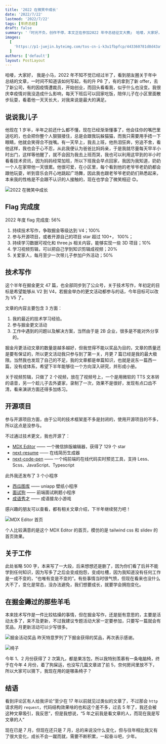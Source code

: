 ```yaml
---
title: '2022 在微笑中成长'
date: '2022/7/22'
lastmod: '2022/7/22'
tags: [年终总结]
draft: false
summary: '「时光不负，创作不停，本文正在参加2022 年中总结征文大赛」 哈喽，大家好， 我是小马，2022 年不知不觉已经过半了，看到朋友圈关于年中总结的文章，一时间不知道该如何写起'
images:
  [
    'https://p1-juejin.byteimg.com/tos-cn-i-k3u1fbpfcp/443360781d8d43af94b1ce26f73f966d~tplv-k3u1fbpfcp-zoom-crop-mark:3024:3024:3024:1702.awebp?',
  ]
authors: ['default']
layout: PostLayout
---
```


哈喽，大家好， 我是小马，2022 年不知不觉已经过半了，看到朋友圈关于年中总结的文章，一时间不知道该如何写起，有的升 P8 了，有的拿到了新 offer，去了新公司，有的因疫情遭裁员，开始创业，而回头看看我，似乎什么也没变。我很庆幸疫情对我没造成什么影响，每天下班后可以回家吃饭，陪伴儿子在小区里面散步玩耍，看着他一天天长大，对我来说是最大的满足。

## 说说我儿子

他现在 1 岁半，半年之前还什么都不懂，现在已经渐渐懂事了，他会往你的嘴巴里送吃的，也会把你整个人狠狠搂住，总是会跟我玩躲猫猫，而我只需要用手捂一下眼睛，他就会笑得合不拢嘴。有一天早上，我去上班，他热泪狂奔，穷追不舍，看他这样，我也会于心不忍，从此我便认为爸爸比妈妈亲，于是我就尽量每天早半小时出门，这样等他醒了，就不会因为我去上班而哭，我也可以利用这早到的半小时看看技术资讯，因为妈妈经常加班，所以下班我会早点回家，我因为我知道，奶奶一个人在家带他一天很累。他很可爱，在小区里，每个看到他的老爷爷老奶奶都会跟他玩耍，听到音乐会开心地跳起广场舞，因此我也跟老爷爷老奶奶们熟悉起来，本来我的性格是不会跟不认识的人接触的，现在也学会了微笑相迎 😊。

![2022 在微笑中成长](https://p6-juejin.byteimg.com/tos-cn-i-k3u1fbpfcp/8ba894eb54d048d48e83eaf07e6ac286~tplv-k3u1fbpfcp-zoom-in-crop-mark:3024:0:0:0.awebp)

## Flag 完成度

2022 年度 flag 完成度: 56%

1.  持续技术写作，争取掘金等级达到 V4；100%
2.  参与开源项目，或者开源自己的项目 star 超过 100+， 100%；
3.  持续学习数据可视化和 three.js 相关内容，能够实现一些 3D 项目；10%
4.  学习视频剪辑，可以把自己学到知识剪辑成视频；20%
5.  关爱家人，每月至少一次带儿子参加户外活动；50%

## 技术写作

这个半年在掘金更文 47 篇，也全部同步到了公众号，关于技术写作，年初定的目标是希望能够从 V2 到 V4，若掘金举办的更文活动都参与的话，今年目标可以改为 V5 了。

文章的内容主要包含 3 方面：

1.  我的最近的技术学习经验。
2.  参与掘金更文活动
3.  工作中遇到的问题以及解决方案，当然由于是 2B 企业，很多是不能对外分享的。

掘金月更活动文章的数量是越多越好，但我觉得不能以奖品为目的，文章的质量还是要有保证的，所以更文活动我只参与到了第一关，月更 7 篇已经是我的最大极限。当然我也发现了自己的不足，我的文章都是单篇知识，也就是说东一篇西一篇，没有成体系，希望下半年能够往一个方向深入研究，并形成小册。

关于视频剪辑，只做了 2 个视频，放在了视频号上，一个是用微软的 TTS 文本转的语音，另一个趁儿子去外婆家，录制了一次，效果不是很好，发现有点口齿不清，看来演讲方面还得多加练习。

## 开源项目

参与开源项目方面，由于公司的技术框架差不多是封闭的，使用开源项目的不多，所以这点是没参与。

不过通过技术更文，我也开源了：

- [MDX Editor](https://github.com/maqi1520/mdx-editor 'https://github.com/maqi1520/mdx-editor') —— 一个微信排版编辑器，获得了 129 个 star
- [next-resume](https://github.com/maqi1520/next-resume 'https://github.com/maqi1520/next-resume') —— 在线简历生成器
- [next-code-pen](https://github.com/maqi1520/next-code-pen 'https://github.com/maqi1520/next-code-pen') —— 一个纯前端的在线代码实时预览工具，支持 Less、Scss、JavaScript、Typescript

此外我还发布了 3 个小程序

- [西瓜图库](https://p6-juejin.byteimg.com/tos-cn-i-k3u1fbpfcp/c5301b8b97094e92bfae240d7eb1ec5e~tplv-k3u1fbpfcp-zoom-1.awebp? 'https://p6-juejin.byteimg.com/tos-cn-i-k3u1fbpfcp/c5301b8b97094e92bfae240d7eb1ec5e~tplv-k3u1fbpfcp-zoom-1.awebp?') —— uniapp 壁纸小程序
- [面试狗](https://p1-juejin.byteimg.com/tos-cn-i-k3u1fbpfcp/3e79ba7971fc4bfbb539676438a66ef4~tplv-k3u1fbpfcp-watermark.image? 'https://p1-juejin.byteimg.com/tos-cn-i-k3u1fbpfcp/3e79ba7971fc4bfbb539676438a66ef4~tplv-k3u1fbpfcp-watermark.image?') —— 前端面试刷题小程序
- [成语秀才](https://p6-juejin.byteimg.com/tos-cn-i-k3u1fbpfcp/bd9397ccd7614260ab854867a702e199~tplv-k3u1fbpfcp-watermark.image? 'https://p6-juejin.byteimg.com/tos-cn-i-k3u1fbpfcp/bd9397ccd7614260ab854867a702e199~tplv-k3u1fbpfcp-watermark.image?') —— 成语接龙小游戏

感兴趣的朋友可以查看，都有相关文章介绍，下半年继续努力吧！

![MDX Editor 首页](https://p9-juejin.byteimg.com/tos-cn-i-k3u1fbpfcp/f0fbf1b7e4bd4b41bf1ebc165b2f201d~tplv-k3u1fbpfcp-zoom-in-crop-mark:3024:0:0:0.awebp?)

个人比较满意的是这个 MDX Editor 的首页，模仿的是 tailwind css 和 slidev 的首页效果。

## 关于工作

此处省略 500 字，本来写了一大段，后来想想还是删了，因为你们看了后并不能学到任何知识，因为写多了之后会变成抱怨，变成吐槽，因为我知道没有任何工作是一成不变的，“也唯有变是不变的”。有些事情当时很气愤，但现在看来也没什么大不了，变化是常态，没办法避免，我们想要成长，就要学会拥抱变化。

## 在掘金薅过的那些羊毛

本来技术写作是一件比较枯燥的事情，但在掘金写作，还是挺有意思的，主要是活动太多了，来不及更新，不过我建议专题活动大家一定要参加，只要写一篇就会有奖品，月更新活动可以少写很多。

![掘金活动奖品](https://p1-juejin.byteimg.com/tos-cn-i-k3u1fbpfcp/66a0148b7ead455b9db72d9b5af802c4~tplv-k3u1fbpfcp-zoom-in-crop-mark:3024:0:0:0.awebp) 昨天特意罗列了下掘金获得的奖品，再次表示感谢。

![椅子](https://p1-juejin.byteimg.com/tos-cn-i-k3u1fbpfcp/c2d48f3641a34bed9aabbd24e9b1bec4~tplv-k3u1fbpfcp-zoom-in-crop-mark:3024:0:0:0.awebp)

今年 1、2 月份获得了 2 次第九，都是果冻包，所以我特别羡慕有一条电脑椅，终于在今年 4 月份，着了狗屎运，也没写几篇文章进了前 5，奈何房间里放不下，所以大家可以猜下，我现在用的是哪条椅子？

## 结语

看到评论区有人给我评论“至少在 17 年以前就见过类似的文章了，不过那会 `http` 请求用的 `request`，代码结构效果啥的也和这个差不多，过去 5 年了，我还会被这种文章吸引，我反思”，但是我想说，“5 年之前我是看文章的人，而现在我是写文章的人”

现在已是 7 月，但现在还只是 7 月，总的来说没什么变化，但与往年相比我又有了很大变化，成长不会一蹴而就，需要不断积累，一起奋斗吧，少年。

